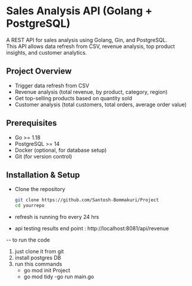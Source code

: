 # Sales Analysis API (Golang + PostgreSQL)

A REST API for sales analysis using Golang, Gin, and PostgreSQL.  
This API allows data refresh from CSV, revenue analysis, top product insights, and customer analytics.

## Project Overview

- Trigger data refresh from CSV  
- Revenue analysis (total revenue, by product, category, region)  
- Get top-selling products based on quantity sold  
- Customer analysis (total customers, total orders, average order value)  

## Prerequisites
  

- Go >= 1.18  
- PostgreSQL >= 14  
- Docker (optional, for database setup)  
- Git (for version control)  

## Installation & Setup

-  Clone the repository  
   ```sh
   git clone https://github.com/Santosh-Bommakuri/Project
   cd yourrepo
-  refresh is running fro every 24 hrs

- api testing results
  end point : http://localhost:8081/api/revenue

-- to run the code 
1. just clone it from git 
2. install postgres DB
3. run this commands
   - go mod init Project
   - go mod tidy
   -go run main.go